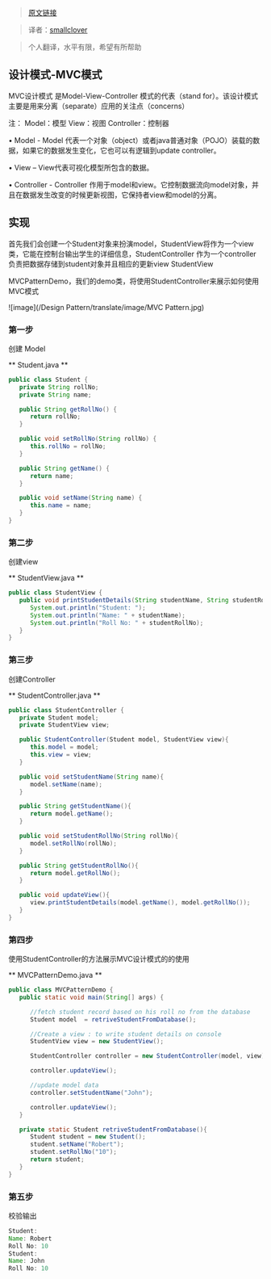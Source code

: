> [原文链接][1]

> 译者：[smallclover][2]

>个人翻译，水平有限，希望有所帮助


## 设计模式-MVC模式 ##


MVC设计模式 是Model-View-Controller 模式的代表（stand for）。该设计模式主要是用来分离（separate）应用的关注点（concerns）

注：
Model：模型 View：视图 Controller：控制器



•	Model - Model 代表一个对象（object）或者java普通对象（POJO）装载的数据，如果它的数据发生变化，它也可以有逻辑到update controller。

•	View – View代表可视化模型所包含的数据。

•	Controller - Controller 作用于model和view。它控制数据流向model对象，并且在数据发生改变的时候更新视图，它保持者view和model的分离。


## 实现 ##
首先我们会创建一个Student对象来扮演model，StudentView将作为一个view类，它能在控制台输出学生的详细信息，StudentController 作为一个controller 负责把数据存储到student对象并且相应的更新view StudentView


MVCPatternDemo，我们的demo类，将使用StudentController来展示如何使用MVC模式

![image](/Design Pattern/translate/image/MVC Pattern.jpg)

### 第一步


创建 Model

** Student.java **

```java
public class Student {
   private String rollNo;
   private String name;

   public String getRollNo() {
      return rollNo;
   }

   public void setRollNo(String rollNo) {
      this.rollNo = rollNo;
   }

   public String getName() {
      return name;
   }

   public void setName(String name) {
      this.name = name;
   }
}
```


### 第二步 ###

创建view

** StudentView.java **
```java
public class StudentView {
   public void printStudentDetails(String studentName, String studentRollNo){
      System.out.println("Student: ");
      System.out.println("Name: " + studentName);
      System.out.println("Roll No: " + studentRollNo);
   }
}
```

### 第三步 ###

创建Controller

** StudentController.java **
```java
public class StudentController {
   private Student model;
   private StudentView view;

   public StudentController(Student model, StudentView view){
      this.model = model;
      this.view = view;
   }

   public void setStudentName(String name){
      model.setName(name);		
   }

   public String getStudentName(){
      return model.getName();		
   }

   public void setStudentRollNo(String rollNo){
      model.setRollNo(rollNo);		
   }

   public String getStudentRollNo(){
      return model.getRollNo();		
   }

   public void updateView(){				
      view.printStudentDetails(model.getName(), model.getRollNo());
   }
}
```

### 第四步 ###


使用StudentController的方法展示MVC设计模式的的使用

** MVCPatternDemo.java **

```java
public class MVCPatternDemo {
   public static void main(String[] args) {

      //fetch student record based on his roll no from the database
      Student model  = retriveStudentFromDatabase();

      //Create a view : to write student details on console
      StudentView view = new StudentView();

      StudentController controller = new StudentController(model, view);

      controller.updateView();

      //update model data
      controller.setStudentName("John");

      controller.updateView();
   }

   private static Student retriveStudentFromDatabase(){
      Student student = new Student();
      student.setName("Robert");
      student.setRollNo("10");
      return student;
   }
}
```


### 第五步 ###

校验输出

```java
Student:
Name: Robert
Roll No: 10
Student:
Name: John
Roll No: 10
```
  [1]:  https://www.tutorialspoint.com/design_pattern/mvc_pattern.htm
  [2]: http://www.smallclover.com
